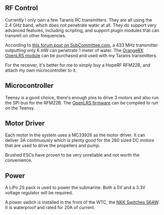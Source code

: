 ## RF Control

Currently I only own a few Taranis RC transmitters. They are all using the 2.4 GHz band, which does not penetrate water at all. They do support very advanced features, including scripting, and support plugin modules that can transmit on other frequencies.

According to [this forum post on SubCommittee.com](https://subcommittee.com/forum/showthread.php?32640-433mhz-links-and-info-\(Tim-s-Regatta-Seminar&highlight=orangerx), a 433 MHz transmitter outputting only 6 mW can penetrate 1 meter of water. The [OrangeRX OpenLRS module](https://hobbyking.com/en_us/orangerx-open-lrs-433mhz-transmitter-1w-jr-turnigy-compatible.html) can be purchased and used with my Taranis transmitters.

For the receiver, it's better for me to simply buy a HopeRF RFM22B, and attach my own microcontroller to it.

## Microcontroller

Teensy is a good choice, there's enough pins to drive 3 motors and also run the SPI bus for the RFM22B. The [OpenLRS firmware](https://github.com/openLRSng/openLRSng) can be compiled to run on the Teensy.

## Motor Driver

Each motor in the system uses a MC33926 as the motor driver. It can deliver 3A continuously which is plenty good for the 280 sized DC motors that are used to drive the propellers and pump.

Brushed ESCs have proven to be very unreliable and not worth the convenience.

## Power

A LiPo 2S pack is used to power the submarine. Both a 5V and a 3.3V voltage regulator will be required.

A power switch is installed in the front of the WTC, the [NKK Switches ‎S6AW‎](https://www.digikey.com/en/products/detail/S6AW/360-1928-ND/1007006?itemSeq=366826186). It is waterproof and rated for 20A of current.
